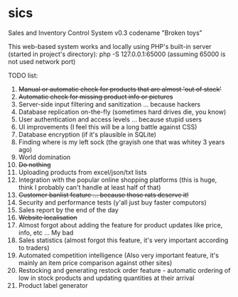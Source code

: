 # sics
Sales and Inventory Control System v0.3 codename "Broken toys"


This web-based system works and locally using PHP's built-in server (started in project's directory):
php -S 127.0.0.1:65000 (assuming 65000 is not used network port)


TODO list:
1. ~~Manual or automatic check for products that are almost 'out of stock'~~
2. ~~Automatic check for missing product info or pictures~~
3. Server-side input filtering and sanitization ... because hackers
4. Database replication on-the-fly (sometimes hard drives die, you know)
5. User authentication and access levels ... because stupid users
6. UI improvements (I feel this will be a long battle against CSS)
7. Database encryption (if it's plausible in SQLite)
8. Finding where is my left sock (the grayish one that was whitey 3 years ago)
9. World domination
10. ~~Do nothing~~
11. Uploading products from excel/json/txt lists
12. Integration with the popular online shopping platforms (this is huge, think I probably can't handle at least half of that)
13. ~~Customer banlist feature ... because those rats deserve it!~~
14. Security and performance tests (y'all just buy faster computors)
15. Sales report by the end of the day
16. ~~Website localisation~~
17. Almost forgot about adding the feature for product updates like price, info, etc ... My bad
18. Sales statistics (almost forgot this feature, it's very important according to traders)
19. Automated competition intelligence (Also very important feature, it's mainly an item price comparison against other sites)
20. Restocking and generating restock order feature - automatic ordering of low in stock products and updating quantities at their arrival
21. Product label generator
